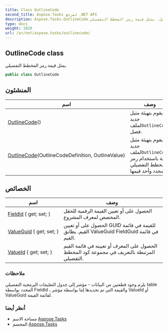 ```yaml
---
title: Class OutlineCode
second_title: Aspose.Tasks لمرجع .NET API
description: Aspose.Tasks.OutlineCode فصل. يمثل قيمة رمز المخطط التفصيلي.
type: docs
weight: 1020
url: /ar/net/aspose.tasks/outlinecode/
---
```

## OutlineCode class

يمثل قيمة رمز المخطط التفصيلي.

```csharp
public class OutlineCode
```

## المنشئون

| اسم | وصف |
| --- | --- |
| [OutlineCode](outlinecode/#constructor)() | يقوم بتهيئة مثيل جديد لملف`OutlineCode` فصل. |
| [OutlineCode](outlinecode/#constructor_1)(OutlineCodeDefinition, OutlineValue) | يقوم بتهيئة مثيل جديد لملف`OutlineCode` فئة باستخدام رمز المخطط التفصيلي المحدد وأحد قيمها. |

## الخصائص

| اسم | وصف |
| --- | --- |
| [FieldId](../../aspose.tasks/outlinecode/fieldid/) { get; set; } | الحصول على أو تعيين القيمة الرقمية للحقل المخصص لمعرف المشروع. |
| [ValueGuid](../../aspose.tasks/outlinecode/valueguid/) { get; set; } | الحصول على أو تعيين GUID للقيمة في قائمة القيم. يطابق ValueGuid FieldGuid في قائمة القيم. |
| [ValueId](../../aspose.tasks/outlinecode/valueid/) { get; set; } | الحصول على المعرف أو تعيينه في قائمة القيم المرتبطة بالتعريف في مجموعة كود المخطط التفصيلي. |

### ملاحظات

يلزم وجود قطعتين من البيانات - مؤشر إلى جدول التعليمات البرمجية التفصيلي table المحدد بواسطة FieldId ، والقيمة التي تم تحديدها إما بواسطة مؤشر ValueId أو ValueGuid لقائمة القيمة.

### أنظر أيضا

* مساحة الاسم [Aspose.Tasks](../../aspose.tasks/)
* المجسم [Aspose.Tasks](../../)


